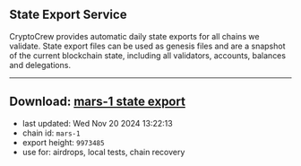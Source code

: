## State Export Service
CryptoCrew provides automatic daily state exports for all chains we validate. State export files can be used as genesis files and are a snapshot of the current blockchain state, including all validators, accounts, balances and delegations.

---
**Download: [mars-1 state export](https://dl-eu2.ccvalidators.com/SERVICE/mars/mars-1_export_9973485.json)**
---

- last updated: Wed Nov 20 2024 13:22:13
- chain id: `mars-1`
- export height: `9973485`
- use for: airdrops, local tests, chain recovery
